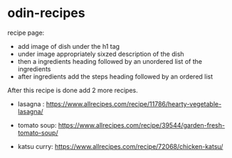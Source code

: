 # odin-recipes

recipe page:

- add image of dish under the h1 tag
- under image appropriately sixzed description of the dish
- then a ingredients heading followed by an unordered list of the ingredients
- after ingredients add the steps heading followed by an ordered list

After this recipe is done add 2 more recipes.


- lasagna : https://www.allrecipes.com/recipe/11786/hearty-vegetable-lasagna/

- tomato soup: https://www.allrecipes.com/recipe/39544/garden-fresh-tomato-soup/

- katsu curry: https://www.allrecipes.com/recipe/72068/chicken-katsu/ 